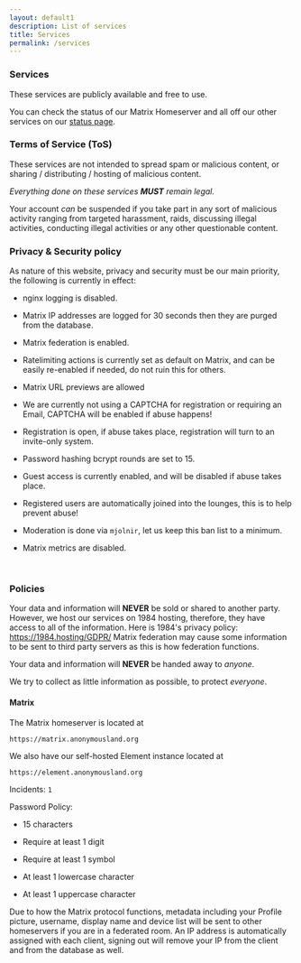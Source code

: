 ```yaml
---
layout: default1
description: List of services
title: Services
permalink: /services
---
```


### __Services__

These services are publicly available and free to use. 

You can check the status of our Matrix Homeserver and all off our other services on our [status page](https://status.anonymousland.org/status/services).
<br>

### __Terms of Service (ToS)__

These services are not intended to spread spam or malicious content, or sharing / distributing / hosting of malicious content.

*Everything done on these services **MUST** remain legal.*

Your account *can* be suspended if you take part in any sort of malicious activity ranging from targeted harassment, raids, discussing illegal activities, conducting illegal activities or any other questionable content.

### __Privacy & Security policy__

As nature of this website, privacy and security must be our main priority, the following is currently in effect:

- nginx logging is disabled.

- Matrix IP addresses are logged for 30 seconds then they are purged from the database.

- Matrix federation is enabled.

- Ratelimiting actions is currently set as default on Matrix, and can be easily re-enabled if needed, do not ruin this for others.

- Matrix URL previews are allowed

- We are currently not using a CAPTCHA for registration or requiring an Email, CAPTCHA will be enabled if abuse happens!

- Registration is open, if abuse takes place, registration will turn to an invite-only system.

- Password hashing bcrypt rounds are set to 15.

- Guest access is currently enabled, and will be disabled if abuse takes place.

- Registered users are automatically joined into the lounges, this is to help prevent abuse!

- Moderation is done via ``mjolnir``, let us keep this ban list to a minimum.

- Matrix metrics are disabled.

<br>

### __Policies__

Your data and information will **NEVER** be sold or shared to another party. 
However, we host our services on 1984 hosting, therefore, they have access to all of the information. Here is 1984's privacy policy: https://1984.hosting/GDPR/
Matrix federation may cause some information to be sent to third party servers as this is how federation functions.

Your data and information will **NEVER** be handed away to *anyone*.

We try to collect as little information as possible, to protect *everyone*.

#### __Matrix__

The Matrix homeserver is located at

`https://matrix.anonymousland.org`

We also have our self-hosted Element instance located at

`https://element.anonymousland.org`

Incidents: ``1``

Password Policy:

- 15 characters

- Require at least 1 digit

- Require at least 1 symbol

- At least 1 lowercase character

- At least 1 uppercase character

Due to how the Matrix protocol functions, metadata including your Profile picture, username, display name and device list will be sent to other homeservers if you are in a federated room.
An IP address is automatically assigned with each client, signing out will remove your IP from the client and from the database as well.
